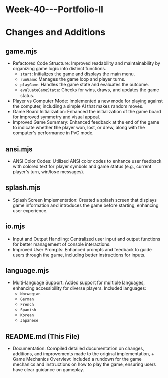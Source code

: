 # Week-40---Portfolio-II

# Changes and Additions

## game.mjs
+ Refactored Code Structure: Improved readability and maintainability by organizing game logic into distinct functions.
  + `start`: Initializes the game and displays the main menu.
  + `runGame`: Manages the game loop and player turns.
  + `playGame`: Handles the game state and evaluates the  outcome.
  + `evaluateGameState`: Checks for wins, draws, and updates  the game status.
+ Player vs Computer Mode: Implemented a new mode for playing against the computer, including a simple AI that makes random moves.
+ Game Board Initialization: Enhanced the initialization of the game board for improved symmetry and visual appeal.
+ Improved Game Summary: Enhanced feedback at the end of the game to indicate whether the player won, lost, or drew, along with the computer's performance in PvC mode.

## ansi.mjs ##
+ ANSI Color Codes: Utilized ANSI color codes to enhance user feedback with colored text for player symbols and game status (e.g., current player's turn, win/lose messages).

## splash.mjs ##
+ Splash Screen Implementation: Created a splash screen that displays game information and introduces the game before starting, enhancing user experience.

## io.mjs ##
+ Input and Output Handling: Centralized user input and output functions for better management of console interactions.
+ Improved User Prompts: Enhanced prompts and feedback to guide users through the game, including better instructions for inputs.

## language.mjs ##
+ Multi-language Support: Added support for multiple languages, enhancing accessibility for diverse players.
Included languages:
  + `Norwegian`
  + `German`
  + `French`
  + `Spanish`
  + `Korean`
  + `Japanese`

## README.md (This File)
+ Documentation: Compiled detailed documentation on changes, additions, and improvements made to the original implementation, + Game Mechanics Overview: Included a rundown for the game mechanics and instructions on how to play the game, ensuring users have clear guidance on gameplay.
